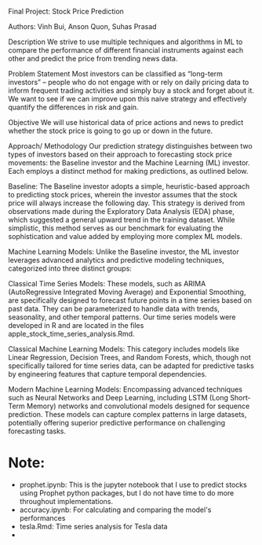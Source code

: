 Final Project: Stock Price Prediction

Authors: Vinh Bui, Anson Quon, Suhas Prasad

Description
We strive to use multiple techniques and algorithms in ML to compare the performance of different financial instruments against each other and predict the price from trending news data.

Problem Statement
Most investors can be classified as “long-term investors” – people who do not engage with or rely on daily pricing data to inform frequent trading activities and simply buy a stock and forget about it. We want to see if we can improve upon this naive strategy and effectively quantify the differences in risk and gain.

Objective
We will use historical data of price actions and news to predict whether the stock price is going to go up or down in the future.

Approach/ Methodology
Our prediction strategy distinguishes between two types of investors based on their approach to forecasting stock price movements: the Baseline investor and the Machine Learning (ML) investor. Each employs a distinct method for making predictions, as outlined below.

Baseline: The Baseline investor adopts a simple, heuristic-based approach to predicting stock prices, wherein the investor assumes that the stock price will always increase the following day. This strategy is derived from observations made during the Exploratory Data Analysis (EDA) phase, which suggested a general upward trend in the training dataset. While simplistic, this method serves as our benchmark for evaluating the sophistication and value added by employing more complex ML models.

Machine Learning Models: Unlike the Baseline investor, the ML investor leverages advanced analytics and predictive modeling techniques, categorized into three distinct groups:

Classical Time Series Models: These models, such as ARIMA (AutoRegressive Integrated Moving Average) and Exponential Smoothing, are specifically designed to forecast future points in a time series based on past data. They can be parameterized to handle data with trends, seasonality, and other temporal patterns. Our time series models were developed in R and are located in the files apple_stock_time_series_analysis.Rmd.

Classical Machine Learning Models: This category includes models like Linear Regression, Decision Trees, and Random Forests, which, though not specifically tailored for time series data, can be adapted for predictive tasks by engineering features that capture temporal dependencies.

Modern Machine Learning Models: Encompassing advanced techniques such as Neural Networks and Deep Learning, including LSTM (Long Short-Term Memory) networks and convolutional models designed for sequence prediction. These models can capture complex patterns in large datasets, potentially offering superior predictive performance on challenging forecasting tasks.

# Note:
- prophet.ipynb: This is the jupyter notebook that I use to predict stocks using Prophet python packages, but I do not have time to do more throughout implementations.
- accuracy.ipynb: For calculating and comparing the model's performances
- tesla.Rmd: Time series analysis for Tesla data
- 





